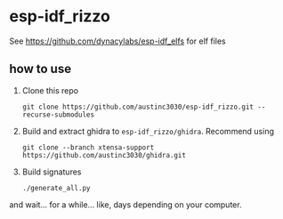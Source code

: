 # esp-idf_rizzo

See https://github.com/dynacylabs/esp-idf_elfs for elf files

## how to use
1. Clone this repo
    ```
    git clone https://github.com/austinc3030/esp-idf_rizzo.git --recurse-submodules
    ```
2. Build and extract ghidra to `esp-idf_rizzo/ghidra`. Recommend using
    ```
    git clone --branch xtensa-support https://github.com/austinc3030/ghidra.git
    ```
5. Build signatures
    ```
    ./generate_all.py
    ```
and wait... for a while... like, days depending on your computer.
